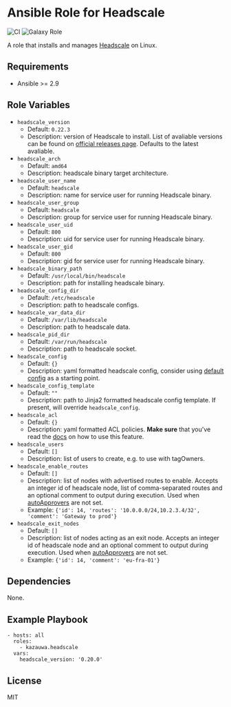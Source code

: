 # Ansible Role for Headscale

![CI](https://github.com/kazauwa/ansible-role-headscale/actions/workflows/ci.yml/badge.svg)
![Galaxy Role](https://img.shields.io/ansible/role/59047)

A role that installs and manages [Headscale](https://github.com/juanfont/headscale) on Linux.

## Requirements

- Ansible >= 2.9

## Role Variables

- `headscale_version`
  - Default: `0.22.3`
  - Description: version of Headscale to install. List of avaliable versions can be found on [official releases page](https://github.com/juanfont/headscale/releases). Defaults to the latest avaliable.
- `headscale_arch`
  - Default: `amd64`
  - Description: headscale binary target architecture.
- `headscale_user_name`
  - Default: `headscale`
  - Description: name for service user for running Headscale binary.
- `headscale_user_group`
  - Default: `headscale`
  - Description: group for service user for running Headscale binary.
- `headscale_user_uid`
  - Default: `800`
  - Description: uid for service user for running Headscale binary.
- `headscale_user_gid`
  - Default: `800`
  - Description: gid for service user for running Headscale binary.
- `headscale_binary_path`
  - Default: `/usr/local/bin/headscale`
  - Description: path for installing headscale binary.
- `headscale_config_dir`
  - Default: `/etc/headscale`
  - Description: path to headscale configs.
- `headscale_var_data_dir`
  - Default: `/var/lib/headscale`
  - Description: path to headscale data.
- `headscale_pid_dir`
  - Default: `/var/run/headscale`
  - Description: path to headscale socket.
- `headscale_config`
  - Default: `{}`
  - Description: yaml formatted headscale config, consider using [default config](https://github.com/juanfont/headscale/blob/main/config-example.yaml) as a starting point.
- `headscale_config_template`
  - Default: `""`
  - Description: path to Jinja2 formatted headscale config template. If present, will override `headscale_config`.
- `headscale_acl`
  - Default: `{}`
  - Description: yaml formatted ACL policies. **Make sure** that you've read the [docs](https://github.com/juanfont/headscale/tree/main/docs#policy-acls) on how to use this feature.
- `headscale_users`
  - Default: `[]`
  - Description: list of users to create, e.g. to use with tagOwners.
- `headscale_enable_routes`
  - Default: `[]`
  - Description: list of nodes with advertised routes to enable. Accepts an integer id of headscale node, list of comma-separated routes and an optional comment to output during execution. Used when [autoApprovers](https://tailscale.com/kb/1018/acls/#auto-approvers-for-routes-and-exit-nodes) are not set.
  - Example: `{'id': 14, 'routes': '10.0.0.0/24,10.2.3.4/32', 'comment': 'Gateway to prod'}`
- `headscale_exit_nodes`
  - Default: `[]`
  - Description: list of nodes acting as an exit node. Accepts an integer id of headscale node and an optional comment to output during execution. Used when [autoApprovers](https://tailscale.com/kb/1018/acls/#auto-approvers-for-routes-and-exit-nodes) are not set.
  - Example: `{'id': 14, 'comment': 'eu-fra-01'}`

## Dependencies

None.

## Example Playbook

    - hosts: all
      roles:
        - kazauwa.headscale
      vars:
        headscale_version: '0.20.0'

## License

MIT
